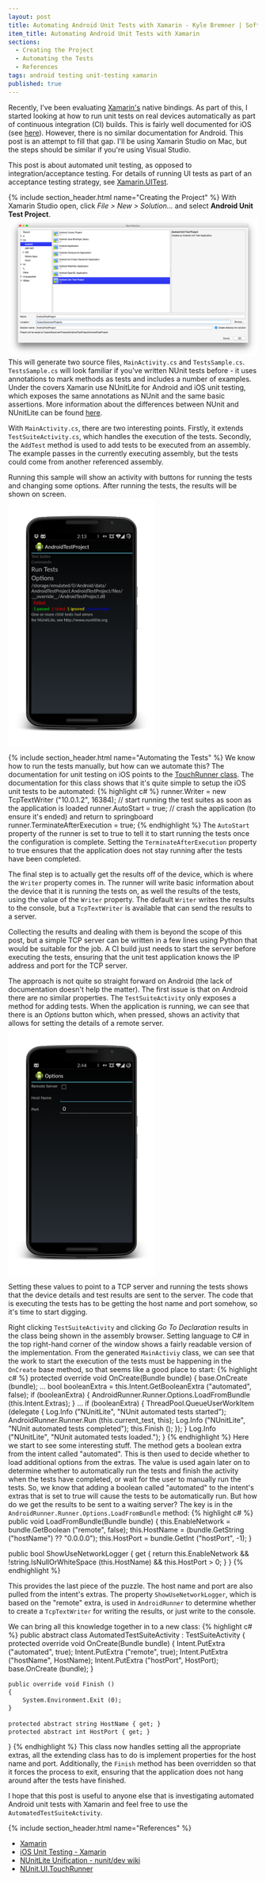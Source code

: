 ```yaml
---
layout: post
title: Automating Android Unit Tests with Xamarin - Kyle Bremner | Software Engineer
item_title: Automating Android Unit Tests with Xamarin
sections:
  - Creating the Project
  - Automating the Tests
  - References
tags: android testing unit-testing xamarin
published: true
---
```


Recently, I've been evaluating [Xamarin's](xamarin.com) native bindings. As part of this, I started looking at how to
run unit tests on real devices automatically as part of continuous integration (CI) builds. This is fairly well documented
for iOS (see [here](http://developer.xamarin.com/guides/ios/deployment,_testing,_and_metrics/touch.unit/)). However,
there is no similar documentation for Android. This post is an attempt to fill that gap. I'll be using Xamarin
Studio on Mac, but the steps should be similar if you're using Visual Studio.

<div class="alert alert-info">
<p>
This post is about automated unit testing, as opposed to integration/acceptance testing. For details of running
UI tests as part of an acceptance testing strategy, see <a href="http://developer.xamarin.com/guides/testcloud/uitest/">
Xamarin.UITest</a>.
</p>
</div>

{% include section_header.html name="Creating the Project" %}
With Xamarin Studio open, click _File > New > Solution..._ and select **Android Unit Test Project**.
![create the project](/images/xamarin-1.png)
This will generate two source files, `MainActivity.cs` and `TestsSample.cs`. `TestsSample.cs` will look familiar if
you've written NUnit tests before - it uses annotations to mark methods as tests and includes a number of examples.
Under the covers Xamarin use NUnitLite for Android and iOS unit testing, which exposes the same annotations as NUnit
and the same basic assertions. More information about the differences between NUnit and NUnitLite can be found
[here](https://github.com/nunit/dev/wiki/NUnitLite-Unification).

With `MainActivity.cs`, there are two interesting points. Firstly, it extends `TestSuiteActivity.cs`, which handles
the execution of the tests. Secondly, the `AddTest` method is used to add tests to be executed from an assembly. The
example passes in the currently executing assembly, but the tests could come from another referenced assembly.

Running this sample will show an activity with buttons for running the tests and changing some options. After running
the tests, the results will be shown on screen.
<img src="/images/xamarin-2.png" height="500px" style="display: block;">

{% include section_header.html name="Automating the Tests" %}
We know how to run the tests manually, but how can we automate this? The documentation for unit testing on iOS points
to the [TouchRunner class](http://iosapi.xamarin.com/?link=T%3aNUnit.UI.TouchRunner). The documentation for this class
shows that it's quite simple to setup the iOS unit tests to be automated:
{% highlight c# %}
runner.Writer = new TcpTextWriter ("10.0.1.2", 16384);
// start running the test suites as soon as the application is loaded
runner.AutoStart = true;
// crash the application (to ensure it's ended) and return to springboard
runner.TerminateAfterExecution = true;
{% endhighlight %}
The `AutoStart` property of the runner is set to true to tell it to start running the tests once the configuration is
complete. Setting the `TerminateAfterExecution` property to true ensures that the application does not stay running
after the tests have been completed.

The final step is to actually get the results off of the device, which is where the `Writer` property comes in. The
runner will write basic information about the device that it is running the tests on, as well the results of the tests,
using the value of the `Writer` property. The default `Writer` writes the results to the console, but a `TcpTextWriter`
is available that can send the results to a server.

<div class="alert alert-info">
<p>
Collecting the results and dealing with them is beyond the scope of this post, but a simple TCP server can be written
in a few lines using Python that would be suitable for the job. A CI build just needs to start the server before
executing the tests, ensuring that the unit test application knows the IP address and port for the TCP server.
</p>
</div>

The approach is not quite so straight forward on Android (the lack of documentation doesn't help the matter). The first
issue is that on Android there are no similar properties. The `TestSuiteActivity` only exposes a method for adding
tests. When the application is running, we can see that there is an _Options_ button which, when pressed, shows an activity
that allows for setting the details of a remote server.
<img src="/images/xamarin-3.png" height="500px" style="display: block;">

Setting these values to point to a TCP server and running the tests shows that the device details and test results are
sent to the server. The code that is executing the tests has to be getting the host name and port somehow, so it's time
to start digging.

Right clicking `TestSuiteActivity` and clicking _Go To Declaration_ results in the class being shown in the assembly
browser. Setting language to C# in the top right-hand corner of the window shows a fairly readable version of the
implementation. From the generated `MainActiviy` class, we can see that the work to start the execution of the tests
must be happening in the `OnCreate` base method, so that seems like a good place to start:
{% highlight c# %}
protected override void OnCreate(Bundle bundle)
{
    base.OnCreate (bundle);
    ...
    bool booleanExtra = this.Intent.GetBooleanExtra ("automated", false);
    if (booleanExtra) {
        AndroidRunner.Runner.Options.LoadFromBundle (this.Intent.Extras);
    }
    ...
    if (booleanExtra) {
        ThreadPool.QueueUserWorkItem (delegate {
            Log.Info ("NUnitLite", "NUnit automated tests started");
            AndroidRunner.Runner.Run (this.current_test, this);
            Log.Info ("NUnitLite", "NUnit automated tests completed");
            this.Finish ();
        });
    }
    Log.Info ("NUnitLite", "NUnit automated tests loaded.");
}
{% endhighlight %}
Here we start to see some interesting stuff. The method gets a boolean extra from the intent called "automated". This
is then used to decide whether to load additional options from the extras. The value is used again later on to determine
whether to automatically run the tests and finish the activity when the tests have completed, or wait for the user to
manually run the tests. So, we know that adding a boolean called "automated" to the intent's extras that is set to true
will cause the tests to be automatically run. But how do we get the results to be sent to a waiting server? The key is
in the `AndroidRunner.Runner.Options.LoadFromBundle` method:
{% highlight c# %}
public void LoadFromBundle(Bundle bundle)
{
    this.EnableNetwork = bundle.GetBoolean ("remote", false);
    this.HostName = (bundle.GetString ("hostName") ?? "0.0.0.0");
    this.HostPort = bundle.GetInt ("hostPort", -1);
}

public bool ShowUseNetworkLogger
{
    get
    {
        return this.EnableNetwork && !string.IsNullOrWhiteSpace (this.HostName) && this.HostPort > 0;
    }
}
{% endhighlight %}

This provides the last piece of the puzzle. The host name and port are also pulled from the intent's extras. The property
`ShowUseNetworkLogger`, which is based on the "remote" extra, is used in `AndroidRunner` to determine whether to create
a `TcpTextWriter` for writing the results, or just write to the console.

We can bring all this knowledge together in to a new class:
{% highlight c# %}
public abstract class AutomatedTestSuiteActivity : TestSuiteActivity
{
    protected override void OnCreate(Bundle bundle)
    {
        Intent.PutExtra ("automated", true);
        Intent.PutExtra ("remote", true);
        Intent.PutExtra ("hostName", HostName);
        Intent.PutExtra ("hostPort", HostPort);
        base.OnCreate (bundle);
    }

    public override void Finish ()
    {
        System.Environment.Exit (0);
    }

    protected abstract string HostName { get; }
    protected abstract int HostPort { get; }
}
{% endhighlight %}
This class now handles setting all the appropriate extras, all the extending class has to do is implement properties
for the host name and port. Additionally, the `Finish` method has been overridden so that it forces the process to exit,
ensuring that the application does not hang around after the tests have finished.

I hope that this post is useful to anyone else that is investigating automated Android unit tests with Xamarin and feel
free to use the `AutomatedTestSuiteActivity`.

{% include section_header.html name="References" %}
* [Xamarin](xamarin.com)
* [iOS Unit Testing - Xamarin](http://developer.xamarin.com/guides/ios/deployment,_testing,_and_metrics/touch.unit/)
* [NUnitLite Unification - nunit/dev wiki](https://github.com/nunit/dev/wiki/NUnitLite-Unification)
* [NUnit.UI.TouchRunner](http://iosapi.xamarin.com/?link=T%3aNUnit.UI.TouchRunner)
